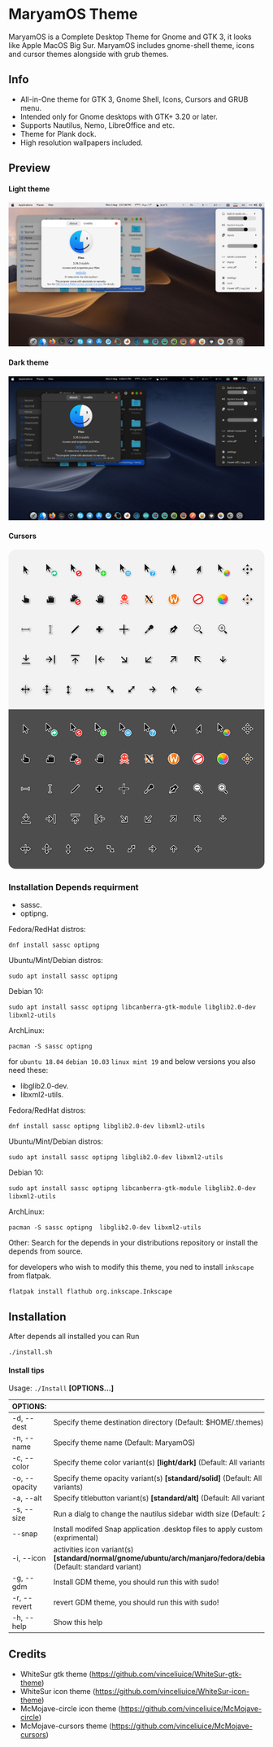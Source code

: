 MaryamOS Theme
======

MaryamOS is a Complete Desktop Theme for Gnome and GTK 3, it looks like Apple MacOS Big Sur.
MaryamOS includes gnome-shell theme, icons and cursor themes alongside with grub themes.

## Info

- All-in-One theme for GTK 3, Gnome Shell, Icons, Cursors and GRUB menu.
- Intended only for Gnome desktops with GTK+ 3.20 or later.
- Supports Nautilus, Nemo, LibreOffice and etc.
- Theme for Plank dock.
- High resolution wallpapers included.

## Preview

#### Light theme
![light](preview-light.png)

#### Dark theme
![dark](preview-dark.png)

#### Cursors
![cursors](preview-cursors.png)

### Installation Depends requirment

- sassc.
- optipng.

Fedora/RedHat distros:

    dnf install sassc optipng

Ubuntu/Mint/Debian distros:

    sudo apt install sassc optipng

Debian 10:

    sudo apt install sassc optipng libcanberra-gtk-module libglib2.0-dev libxml2-utils

ArchLinux:

    pacman -S sassc optipng

for `ubuntu 18.04` `debian 10.03` `linux mint 19` and below versions you also need these:

- libglib2.0-dev.
- libxml2-utils.

Fedora/RedHat distros:

    dnf install sassc optipng libglib2.0-dev libxml2-utils

Ubuntu/Mint/Debian distros:

    sudo apt install sassc optipng libglib2.0-dev libxml2-utils

Debian 10:

    sudo apt install sassc optipng libcanberra-gtk-module libglib2.0-dev libxml2-utils

ArchLinux:

    pacman -S sassc optipng  libglib2.0-dev libxml2-utils

Other:
Search for the depends in your distributions repository or install the depends from source.

for developers who wish to modify this theme, you ned to install `inkscape` from flatpak.

    flatpak install flathub org.inkscape.Inkscape

## Installation

After depends all installed you can Run

    ./install.sh

#### Install tips

Usage:  `./Install`  **[OPTIONS...]**

|  OPTIONS:           | |
|:--------------------|:-------------|
|-d, --dest           | Specify theme destination directory (Default: $HOME/.themes)|
|-n, --name           | Specify theme name (Default: MaryamOS)|
|-c, --color          | Specify theme color variant(s) **[light/dark]** (Default: All variants)|
|-o, --opacity        | Specify theme opacity variant(s) **[standard/solid]** (Default: All variants)|
|-a, --alt            | Specify titlebutton variant(s) **[standard/alt]** (Default: All variants)|
|-s, --size           | Run a dialg to change the nautilus sidebar width size (Default: 200px)|
|    --snap           | Install modifed Snap application .desktop files to apply custom theme. (exprimental)|
|-i, --icon           | activities icon variant(s) **[standard/normal/gnome/ubuntu/arch/manjaro/fedora/debian/void]** (Default: standard variant)|
|-g, --gdm            | Install GDM theme, you should run this with sudo!|
|-r, --revert         | revert GDM theme, you should run this with sudo!|
|-h, --help           | Show this help|

## Credits

- WhiteSur gtk theme (https://github.com/vinceliuice/WhiteSur-gtk-theme)
- WhiteSur icon theme (https://github.com/vinceliuice/WhiteSur-icon-theme)
- McMojave-circle icon theme (https://github.com/vinceliuice/McMojave-circle)
- McMojave-cursors theme (https://github.com/vinceliuice/McMojave-cursors)
